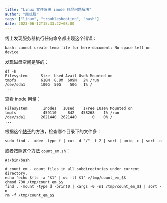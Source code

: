 ```yaml
---
title: "Linux 文件系统 inode 耗尽问题解决"
author: "颇忒脱"
tags: ["linux", "troubleshooting", "bash"]
date: 2023-06-12T15:33:22+08:00
---
```


<!--more-->

线上发现服务器执行任何命令都出现这个错误：

```shell
bash: cannot create temp file for here-document: No space left on device
```

发现磁盘空间是够的：

```shell
df -h
Filesystem      Size  Used Avail Use% Mounted on 
tmpfs           618M  8.8M  609M   2% /run
/dev/sda1       100G  50G    50G   1% /
...
```

查看 inode 用量：

```shell
Filesystem       Inodes   IUsed    IFree IUse% Mounted on
tmpfs            459110     842   458268    1% /run
/dev/sda1       2621440  2621440       0    0% /
...
```

根据这个[帖子][1]的方法，检查哪个目录下的文件多：

```shell
sudo find . -xdev -type f | cut -d "/" -f 2 | sort | uniq -c | sort -n
```

或者按照这个方法 `count_em.sh`：

```shell
#!/bin/bash

# count_em - count files in all subdirectories under current directory.
echo 'echo $(ls -a "$1" | wc -l) $1' >/tmp/count_em_$$
chmod 700 /tmp/count_em_$$
find . -mount -type d -print0 | xargs -0 -n1 /tmp/count_em_$$ | sort -n
rm -f /tmp/count_em_$$
```

[1]: https://stackoverflow.com/questions/653096/how-to-free-inode-usage